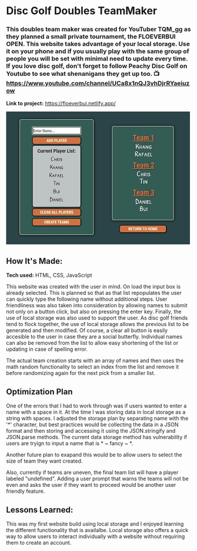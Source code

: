 # Disc Golf Doubles TeamMaker

### This doubles team maker was created for YouTuber TQM_gg as they planned a small private tournament, the **FLOEVERBUI OPEN**. This website takes advantage of your local storage. Use it on your phone and if you usually play with the same group of people you will be set with minimal need to update every time. If you love disc golf, don't forget to follow Peachy Disc Golf on Youtube to see what shenanigans they get up too. :tv: https://www.youtube.com/channel/UCa8x1nQJ3vhDjrRYaeiuzow

**Link to project:** https://floeverbui.netlify.app/

![randomizer button and name of returned disc](https://github.com/lfrendahl/DiscGolfTeamMaker/blob/main/teammakerCover.jpg)

## How It's Made:

**Tech used:** HTML, CSS, JavaScript

This website was created with the user in mind.
On load the input box is already selected. This is planned so that as that list repopulates the user can quickly type the following name without additional steps. User friendliness was also taken into consideration by allowing names to submit not only on a button click, but also on pressing the enter key. Finally, the use of local storage was also used to support the user. As disc golf friends tend to flock together, the use of local storage allows the previous list to be generated and then modified. Of course, a clear all button is easily accesible to the user in case they are a social butterfly. Individual names can also be removed from the list to allow easy shortening of the list or updating in case of spelling error.

The actual team creation starts with an array of names and then uses the math random functionality to select an index from the list and remove it before randomizing again for the next pick from a smaller list. 

## Optimization Plan
One of the errors that I had to work through was if users wanted to enter a name with a space in it. At the time I was storing data in local storage as a string with spaces. I adjusted the storage plan by separating name with the '*' character, but best practices would be collecting the data in a JSON format and then storing and accessing it using the JSON.stringify and JSON.parse methods. The current data storage method has vulnerability if users are tryign to input a name that is  * ~ fancy ~ *.

Another future plan to exapand this would be to allow users to select the size of team they want created.

Also, currently if teams are uneven, the final team list will have a player labeled "undefined". Adding a user prompt that warns the teams will not be even and asks the user if they want to proceed would be another user friendly feature.

## Lessons Learned:

This was my first website build using local storage and I enjoyed learning the different functionality that is availalbe. Local storage also offers a quick way to allow users to interact individually with a website without requiring them to create an account.  
